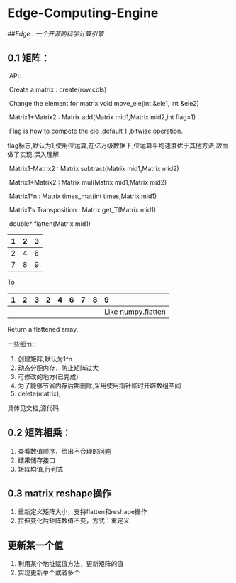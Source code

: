 # Edge-Computing-Engine

##*Edge : 一个开源的科学计算引擎*

## 0.1 矩阵：

​	API:

​		Create a matrix :  create(row,cols)

​		Change the element for matrix void move_ele(int &ele1, int &ele2)

​		Matrix1+Matrix2 : Matrix add(Matrix mid1,Matrix mid2,int flag=1)

​		Flag is how to compete the ele ,default 1 ,bitwise operation.

​		flag标志,默认为1,使用位运算,在亿万级数据下,位运算平均速度优于其他方法,故而做了实现,深入理解.

​		Matrix1-Matrix2 : Matrix subtract(Matrix mid1,Matrix mid2)

​		Matrix1*Matrix2 : Matrix mul(Matrix mid1,Matrix mid2)

​		Matrix1*n : Matrix times_mat(int times,Matrix mid1)

​		Matrix1's Transposition : Matrix get_T(Matrix mid1)

​		double* flatten(Matrix mid1)

|  1   |  2   |  3   |
| :--: | :--: | :--: |
|  2   |  4   |  6   |
|  7   |  8   |  9   |

To

| 1    | 2    | 3    | 2    | 4    | 6    | 7    | 8    | 9                  |
| ---- | ---- | ---- | ---- | ---- | ---- | ---- | ---- | :----------------- |
|      |      |      |      |      |      |      |      | Like numpy.flatten |

Return a flattened array.





一些细节:

1. 创建矩阵,默认为1^n
2. 动态分配内存，防止矩阵过大
3. 可修改的地方(已完成)
4. 为了能够节省内存后期删除,采用使用指针临时开辟数组空间
5. delete(matrix);

具体见文档,源代码.

## 0.2 矩阵相乘：

1. 查看数值顺序，给出不合理的问题
2. 结果储存接口
3. 矩阵均值,行列式

## 0.3 matrix reshape操作

1. 重新定义矩阵大小，支持flatten和reshape操作
2. 拉伸变化后矩阵数值不变，方式：重定义

## 更新某一个值

1. 利用某个地址赋值方法，更新矩阵的值
2. 实现更新单个或者多个
